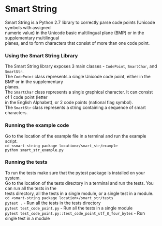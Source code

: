 # Smart String
Smart String is a Python 2.7 library to correctly parse code points (Unicode symbols with assigned  
numeric value) in the Unicode basic multilingual plane (BMP) or in the supplementary multilingual  
planes, and to form characters that consist of more than one code point.  

### Using the Smart String Library
The Smart String library exposes 3 main classes - `CodePoint`, `SmartChar`, and `SmartStr`.  
The `CodePoint` class represents a single Unicode code point, either in the BMP or in the supplementary  
planes.  
The `SmartChar` class represents a single graphical character. It can consist of 1 code point (letter  
in the English Alphabet), or 2 code points (national flag symbol).  
The `SmartStr` class represents a string containing a sequence of smart characters.  

### Running the example code
Go to the location of the example file in a terminal and run the example script.  
`cd <smart-string package location>/smart_str/example`  
`python smart_str_example.py`  

### Running the tests
To run the tests make sure that the pytest package is installed on your system.  
Go to the location of the tests directory in a terminal and run the tests. You can run all the tests in the  
tests directory, all the tests in a single module, or a single test in a module.
`cd <smart-string package location>/smart_str/tests`  
`pytest .` - Run all the tests in the tests directory  
`pytest test_code_point.py` - Run all the tests in a single module  
`pytest test_code_point.py::test_code_point_utf_8_four_bytes` - Run single test in a module  
 